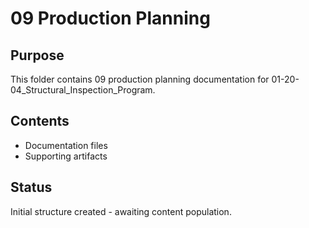 # 09 Production Planning

## Purpose
This folder contains 09 production planning documentation for 01-20-04_Structural_Inspection_Program.

## Contents
- Documentation files
- Supporting artifacts

## Status
Initial structure created - awaiting content population.
